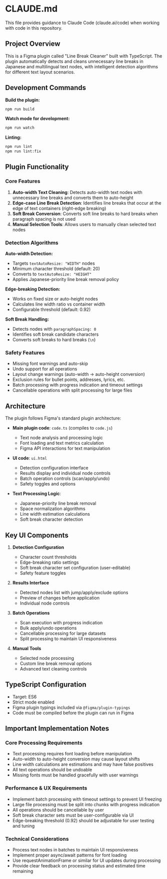 # CLAUDE.md

This file provides guidance to Claude Code (claude.ai/code) when working with code in this repository.

## Project Overview

This is a Figma plugin called "Line Break Cleaner" built with TypeScript. The plugin automatically detects and cleans unnecessary line breaks in Japanese and multilingual text nodes, with intelligent detection algorithms for different text layout scenarios.

## Development Commands

**Build the plugin:**
```bash
npm run build
```

**Watch mode for development:**
```bash
npm run watch
```

**Linting:**
```bash
npm run lint
npm run lint:fix
```

## Plugin Functionality

### Core Features

1. **Auto-width Text Cleaning**: Detects auto-width text nodes with unnecessary line breaks and converts them to auto-height
2. **Edge-case Line Break Detection**: Identifies line breaks that occur at the edge of text containers (right-edge breaking)
3. **Soft Break Conversion**: Converts soft line breaks to hard breaks when paragraph spacing is not used
4. **Manual Selection Tools**: Allows users to manually clean selected text nodes

### Detection Algorithms

**Auto-width Detection:**
- Targets `textAutoResize: "WIDTH"` nodes
- Minimum character threshold (default: 20)
- Converts to `textAutoResize: "HEIGHT"`
- Applies Japanese-priority line break removal policy

**Edge-breaking Detection:**
- Works on fixed size or auto-height nodes
- Calculates line width ratio vs container width
- Configurable threshold (default: 0.92)

**Soft Break Handling:**
- Detects nodes with `paragraphSpacing: 0`
- Identifies soft break candidate characters
- Converts soft breaks to hard breaks (`\n`)

### Safety Features

- Missing font warnings and auto-skip
- Undo support for all operations
- Layout change warnings (auto-width → auto-height conversion)
- Exclusion rules for bullet points, addresses, lyrics, etc.
- Batch processing with progress indication and timeout settings
- Cancellable operations with split processing for large files

## Architecture

The plugin follows Figma's standard plugin architecture:

- **Main plugin code**: `code.ts` (compiles to `code.js`)
  - Text node analysis and processing logic
  - Font loading and text metrics calculation
  - Figma API interactions for text manipulation

- **UI code**: `ui.html`
  - Detection configuration interface
  - Results display and individual node controls
  - Batch operation controls (scan/apply/undo)
  - Safety toggles and options

- **Text Processing Logic**:
  - Japanese-priority line break removal
  - Space normalization algorithms
  - Line width estimation calculations
  - Soft break character detection

## Key UI Components

1. **Detection Configuration**
   - Character count thresholds
   - Edge-breaking ratio settings
   - Soft break character set configuration (user-editable)
   - Safety feature toggles

2. **Results Interface**
   - Detected nodes list with jump/apply/exclude options
   - Preview of changes before application
   - Individual node controls

3. **Batch Operations**
   - Scan execution with progress indication
   - Bulk apply/undo operations
   - Cancellable processing for large datasets
   - Split processing to maintain UI responsiveness

4. **Manual Tools**
   - Selected node processing
   - Custom line break removal options
   - Advanced text cleaning controls

## TypeScript Configuration

- Target: ES6
- Strict mode enabled
- Figma plugin typings included via `@figma/plugin-typings`
- Code must be compiled before the plugin can run in Figma

## Important Implementation Notes

### Core Processing Requirements
- Text processing requires font loading before manipulation
- Auto-width to auto-height conversion may cause layout shifts
- Line width calculations are estimations and may have false positives
- All text operations should be undoable
- Missing fonts must be handled gracefully with user warnings

### Performance & UX Requirements
- Implement batch processing with timeout settings to prevent UI freezing
- Large file processing must be split into chunks with progress indication
- All operations should be cancellable by user
- Soft break character sets must be user-configurable via UI
- Edge-breaking threshold (0.92) should be adjustable for user testing and tuning

### Technical Considerations
- Process text nodes in batches to maintain UI responsiveness
- Implement proper async/await patterns for font loading
- Use requestAnimationFrame or similar for UI updates during processing
- Provide clear feedback on processing status and estimated time remaining